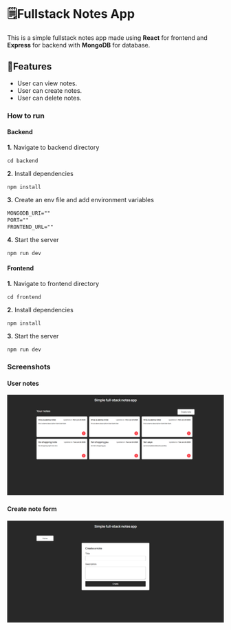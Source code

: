 # 🗒️Fullstack Notes App

This is a simple fullstack notes app made using  **React** for frontend and  **Express** for backend with **MongoDB** for database.

## 🚀Features
- User can view notes.
- User can create notes.
- User can delete notes.


### How to run 
#### Backend
  **1.** Navigate to backend directory

```
cd backend
```

  
  **2.** Install dependencies
  
```
npm install
```
  
  **3.** Create an env file and add environment variables

  
```
MONGODB_URI=""
PORT=""
FRONTEND_URL=""
```
  
  **4.** Start the server
  
```
npm run dev
```
#### Frontend
  **1.** Navigate to frontend directory

```
cd frontend
```

  
  **2.** Install dependencies
  
```
npm install
```
  
  **3.** Start the server
  
```
npm run dev
```

### Screenshots
#### User notes
![user-notes](screenshots/user-notes.png)

#### Create note form
![create-note-form](screenshots/create-note-form.png)
